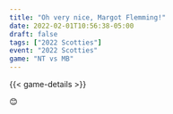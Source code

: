 ```yaml
---
title: "Oh very nice, Margot Flemming!"
date: 2022-02-01T10:56:38-05:00
draft: false
tags: ["2022 Scotties"]
event: "2022 Scotties"
game: "NT vs MB"
---
```

{{< game-details >}}
<!--more-->

😊